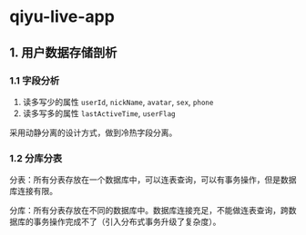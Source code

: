 # qiyu-live-app

## 1. 用户数据存储剖析

### 1.1 字段分析

1. 读多写少的属性
   `userId`, `nickName`, `avatar`, `sex`, `phone`
2. 读多写多的属性
   `lastActiveTime`, `userFlag`

采用动静分离的设计方式，做到冷热字段分离。



### 1.2 分库分表

分表：所有分表存放在一个数据库中，可以连表查询，可以有事务操作，但是数据库连接有限。

分库：所有分表存放在不同的数据库中。数据库连接充足，不能做连表查询，跨数据库的事务操作完成不了（引入分布式事务升级了复杂度）。





